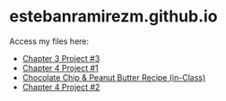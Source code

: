 # estebanramirezm.github.io
Access my files here:
* [Chapter 3 Project #3](https://estebanramirezm.github.io/chapter3/project3/default.html)
* [Chapter 4 Project #1](https://estebanramirezm.github.io/chapter04/project1/ch04-proj01.html)
* [Chocolate Chip & Peanut Butter Recipe (in-Class)](https://estebanramirezm.github.io/classProjects/Cookie%20Website%20(in-Class)/cookies.html)
* [Chapter 4 Project #2](https://estebanramirezm.github.io/chapter04/project2/ch04-proj02.html)
